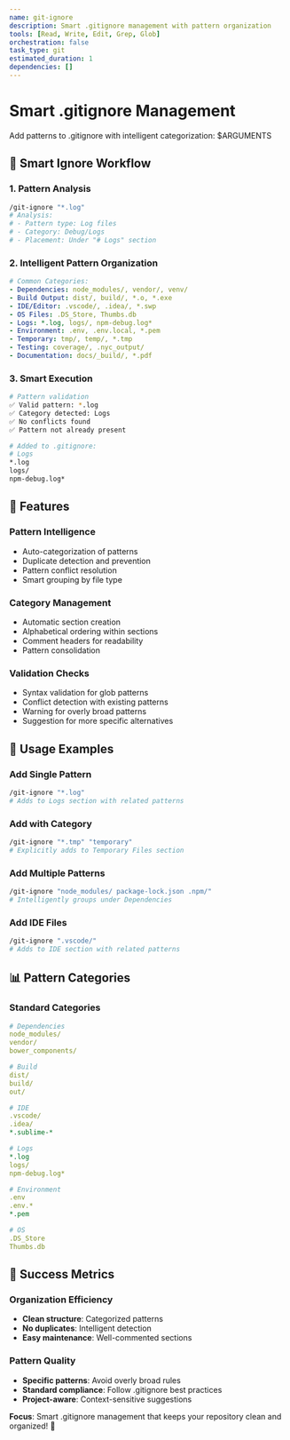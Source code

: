 ```yaml
---
name: git-ignore
description: Smart .gitignore management with pattern organization
tools: [Read, Write, Edit, Grep, Glob]
orchestration: false
task_type: git
estimated_duration: 1
dependencies: []
---
```


# Smart .gitignore Management

Add patterns to .gitignore with intelligent categorization: $ARGUMENTS

## 🎯 Smart Ignore Workflow

### 1. **Pattern Analysis**
```bash
/git-ignore "*.log"
# Analysis:
# - Pattern type: Log files
# - Category: Debug/Logs
# - Placement: Under "# Logs" section
```

### 2. **Intelligent Pattern Organization**
```yaml
# Common Categories:
- Dependencies: node_modules/, vendor/, venv/
- Build Output: dist/, build/, *.o, *.exe
- IDE/Editor: .vscode/, .idea/, *.swp
- OS Files: .DS_Store, Thumbs.db
- Logs: *.log, logs/, npm-debug.log*
- Environment: .env, .env.local, *.pem
- Temporary: tmp/, temp/, *.tmp
- Testing: coverage/, .nyc_output/
- Documentation: docs/_build/, *.pdf
```

### 3. **Smart Execution**
```bash
# Pattern validation
✅ Valid pattern: *.log
✅ Category detected: Logs
✅ No conflicts found
✅ Pattern not already present

# Added to .gitignore:
# Logs
*.log
logs/
npm-debug.log*
```

## 🔧 Features

### **Pattern Intelligence**
- Auto-categorization of patterns
- Duplicate detection and prevention
- Pattern conflict resolution
- Smart grouping by file type

### **Category Management**
- Automatic section creation
- Alphabetical ordering within sections
- Comment headers for readability
- Pattern consolidation

### **Validation Checks**
- Syntax validation for glob patterns
- Conflict detection with existing patterns
- Warning for overly broad patterns
- Suggestion for more specific alternatives

## 🚀 Usage Examples

### **Add Single Pattern**
```bash
/git-ignore "*.log"
# Adds to Logs section with related patterns
```

### **Add with Category**
```bash
/git-ignore "*.tmp" "temporary"
# Explicitly adds to Temporary Files section
```

### **Add Multiple Patterns**
```bash
/git-ignore "node_modules/ package-lock.json .npm/"
# Intelligently groups under Dependencies
```

### **Add IDE Files**
```bash
/git-ignore ".vscode/"
# Adds to IDE section with related patterns
```

## 📊 Pattern Categories

### **Standard Categories**
```yaml
# Dependencies
node_modules/
vendor/
bower_components/

# Build
dist/
build/
out/

# IDE
.vscode/
.idea/
*.sublime-*

# Logs
*.log
logs/
npm-debug.log*

# Environment
.env
.env.*
*.pem

# OS
.DS_Store
Thumbs.db
```

## 🎯 Success Metrics

### **Organization Efficiency**
- **Clean structure**: Categorized patterns
- **No duplicates**: Intelligent detection
- **Easy maintenance**: Well-commented sections

### **Pattern Quality**
- **Specific patterns**: Avoid overly broad rules
- **Standard compliance**: Follow .gitignore best practices
- **Project-aware**: Context-sensitive suggestions

**Focus**: Smart .gitignore management that keeps your repository clean and organized! 🔧